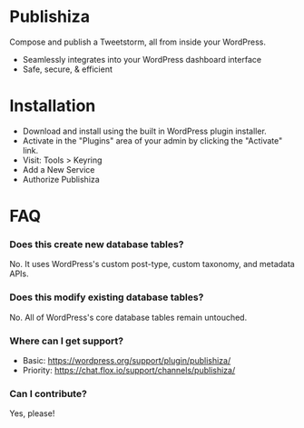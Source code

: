 
# Publishiza

Compose and publish a Tweetstorm, all from inside your WordPress.

* Seamlessly integrates into your WordPress dashboard interface
* Safe, secure, & efficient

# Installation

* Download and install using the built in WordPress plugin installer.
* Activate in the "Plugins" area of your admin by clicking the "Activate" link.
* Visit: Tools > Keyring
* Add a New Service
* Authorize Publishiza

# FAQ

### Does this create new database tables?

No. It uses WordPress's custom post-type, custom taxonomy, and metadata APIs.

### Does this modify existing database tables?

No. All of WordPress's core database tables remain untouched.

### Where can I get support?

* Basic: https://wordpress.org/support/plugin/publishiza/
* Priority: https://chat.flox.io/support/channels/publishiza/

### Can I contribute?

Yes, please!

